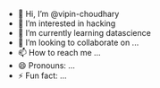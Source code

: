 - 👋 Hi, I’m @vipin-choudhary
- 👀 I’m interested in hacking 
- 🌱 I’m currently learning datascience
- 💞️ I’m looking to collaborate on ...
- 📫 How to reach me ...
- 😄 Pronouns: ...
- ⚡ Fun fact: ...

<!---
vipin-dotcom/vipin-dotcom is a ✨ special ✨ repository because its `README.md` (this file) appears on your GitHub profile.
You can click the Preview link to take a look at your changes.
--->
